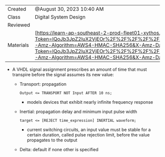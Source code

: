 

|   |   |
|---|---|
|Created|@August 30, 2023 10:40 AM|
|Class|Digital System Design|
|Reviewed||
|Materials|[https://learn-ap-southeast-2-prod-fleet01-xythos.content.blackboardcdn.com/5ddb108fe0c42/22404361?X-Blackboard-S3-Bucket=learn-ap-southeast-2-prod-fleet01-xythos&X-Blackboard-Expiration=1693375200000&X-Blackboard-Signature=sKi8gxBsVUe5DDtbcQE7gwDmrv1oveP7SWllc6WvLqA%3D&X-Blackboard-Client-Id=301603&X-Blackboard-S3-Region=ap-southeast-2&response-cache-control=private%2C%20max-age%3D21600&response-content-disposition=inline%3B%20filename%2A%3DUTF-8%27%27LECTURE06_DSD_2023_v3.pdf&response-content-type=application%2Fpdf&X-Amz-Security-Token=IQoJb3JpZ2luX2VjEOr%2F%2F%2F%2F%2F%2F%2F%2F%2F%2FwEaDmFwLXNvdXRoZWFzdC0yIkgwRgIhAPEg9yzLeKN%2FuHoVeVYghIKFiqXroU731GPGPHo4VdgbAiEAofXkJseHguE%2F2raKJ3A52lqMKhp5LApyw6gauvQbCWMqzAUIs%2F%2F%2F%2F%2F%2F%2F%2F%2F%2F%2FARAAGgw1NTY5MDM4NjEzNjEiDEw7nMiEudiwm0lcqCqgBcRn7nz0TKJN2s9ejUoSzqM7tVmDIr3KrU6h%2FJFPU1nGNWeCSS92itGNtGFZDXvw2xaj69RhWBanepQTCQizPBG9mw2m4FbOjcuux7bpXm9ixw4jR3VjdLhLVtwH1y7PoBKBHf0687xpHDM67z2%2F9Z0ub%2B1QNTgdkCyW%2FAOqisNKsUx%2FN9gGNQzW%2BMD45VzhT61ZGiRmUR7x3ErL5VoIcKe4iIacuxwazu6w%2Bxk5dmCHmbUTF7i%2B1v3%2FPNnnLOw5%2FDrn8Fg5Iub6ehzLy%2FTIYr4FQmLwLUi0Ki1TvR%2B9BJt1SoLJ%2FpxC%2FnQM6OulCXLUufwdJDBwMeK9zcUOzF7dOEVgFagG9SEf8JoWnQl58CrHB8DxVBViIdPqhTX%2FTqm7OCFyN832oRF2mCsAnRrhktyxgk1gshyDBytjeDeE3yhdcuNodpe6%2FjvI8N6h2CawgExHYiKBoT%2Fi1D2bWExypY068iUJVEjuXuVz%2FnO3x8I%2FZ51feGFAVTeV1RaqJxdmaY0fleAvFUJNb8w4%2F0L3v2wb%2Fd4i1yQNao8d5uKL6LO2QWuU%2BTppUyLSRI8PB7tle55v8YyebUtQYI7yVQlVcoIJdLcraPeXyFHYFV%2BxzPI3SFwFmdWO7kbpqK51qoRcFK3%2B3hDYB9uONFF5ppeDbINlGTZLXS1VfaXpGfBahwuOceSDMFzYd9rHLsWUUlmiekdD3PEVXye06EDBRjvkdxZ%2FK2GZSS6%2FSdp23b9kj9ELXDBU8ylvPGTDEu4yECD2v9eEvcsqz%2BfgZwisesVJZtPiOWVGlqMEHVwmVYImidK1GVb9VTt4%2B9rZ%2BKyURsYBA7Ye5S4cfkdGZEbChY6TtGw0Jw78Ch7n8f6xiDYE0IykcMbZOgnR9shCZWv%2FBytxLDCBvbqnBjqwAU9c3bB3rhxn0ZHp%2FlZmLCwDNdRaODWrZMizq3Sf9fpSZ7k2RLluJkUSIneU9qxw5TKs4zScTDnYEmjmtuKge%2FNqVMIawV527WxTyktzmHgBj7p9vZmXQBHqhrJ2cdpUIgnMffdi7GLnyJSchTNBZFrRimZzYgyA0k2VtJe%2FvPShO65qaS%2FyXu1q1xc%2Frj5tOw8%2Bqt1ozGv%2F1TDtn7jHWL9C0lF%2FCdZkIYesyVl4kvF6&X-Amz-Algorithm=AWS4-HMAC-SHA256&X-Amz-Date=20230830T000000Z&X-Amz-SignedHeaders=host&X-Amz-Expires=21600&X-Amz-Credential=ASIAYDKQORRYWFJHFVS3%2F20230830%2Fap-southeast-2%2Fs3%2Faws4_request&X-Amz-Signature=896bac22c5e78fea2152be7c8be40f9894e5a8d5100b1b4c8b71215698e2676b](https://learn-ap-southeast-2-prod-fleet01-xythos.content.blackboardcdn.com/5ddb108fe0c42/22404361?X-Blackboard-S3-Bucket=learn-ap-southeast-2-prod-fleet01-xythos&X-Blackboard-Expiration=1693375200000&X-Blackboard-Signature=sKi8gxBsVUe5DDtbcQE7gwDmrv1oveP7SWllc6WvLqA%3D&X-Blackboard-Client-Id=301603&X-Blackboard-S3-Region=ap-southeast-2&response-cache-control=private%2C%20max-age%3D21600&response-content-disposition=inline%3B%20filename%2A%3DUTF-8%27%27LECTURE06_DSD_2023_v3.pdf&response-content-type=application%2Fpdf&X-Amz-Security-Token=IQoJb3JpZ2luX2VjEOr%2F%2F%2F%2F%2F%2F%2F%2F%2F%2FwEaDmFwLXNvdXRoZWFzdC0yIkgwRgIhAPEg9yzLeKN%2FuHoVeVYghIKFiqXroU731GPGPHo4VdgbAiEAofXkJseHguE%2F2raKJ3A52lqMKhp5LApyw6gauvQbCWMqzAUIs%2F%2F%2F%2F%2F%2F%2F%2F%2F%2F%2FARAAGgw1NTY5MDM4NjEzNjEiDEw7nMiEudiwm0lcqCqgBcRn7nz0TKJN2s9ejUoSzqM7tVmDIr3KrU6h%2FJFPU1nGNWeCSS92itGNtGFZDXvw2xaj69RhWBanepQTCQizPBG9mw2m4FbOjcuux7bpXm9ixw4jR3VjdLhLVtwH1y7PoBKBHf0687xpHDM67z2%2F9Z0ub%2B1QNTgdkCyW%2FAOqisNKsUx%2FN9gGNQzW%2BMD45VzhT61ZGiRmUR7x3ErL5VoIcKe4iIacuxwazu6w%2Bxk5dmCHmbUTF7i%2B1v3%2FPNnnLOw5%2FDrn8Fg5Iub6ehzLy%2FTIYr4FQmLwLUi0Ki1TvR%2B9BJt1SoLJ%2FpxC%2FnQM6OulCXLUufwdJDBwMeK9zcUOzF7dOEVgFagG9SEf8JoWnQl58CrHB8DxVBViIdPqhTX%2FTqm7OCFyN832oRF2mCsAnRrhktyxgk1gshyDBytjeDeE3yhdcuNodpe6%2FjvI8N6h2CawgExHYiKBoT%2Fi1D2bWExypY068iUJVEjuXuVz%2FnO3x8I%2FZ51feGFAVTeV1RaqJxdmaY0fleAvFUJNb8w4%2F0L3v2wb%2Fd4i1yQNao8d5uKL6LO2QWuU%2BTppUyLSRI8PB7tle55v8YyebUtQYI7yVQlVcoIJdLcraPeXyFHYFV%2BxzPI3SFwFmdWO7kbpqK51qoRcFK3%2B3hDYB9uONFF5ppeDbINlGTZLXS1VfaXpGfBahwuOceSDMFzYd9rHLsWUUlmiekdD3PEVXye06EDBRjvkdxZ%2FK2GZSS6%2FSdp23b9kj9ELXDBU8ylvPGTDEu4yECD2v9eEvcsqz%2BfgZwisesVJZtPiOWVGlqMEHVwmVYImidK1GVb9VTt4%2B9rZ%2BKyURsYBA7Ye5S4cfkdGZEbChY6TtGw0Jw78Ch7n8f6xiDYE0IykcMbZOgnR9shCZWv%2FBytxLDCBvbqnBjqwAU9c3bB3rhxn0ZHp%2FlZmLCwDNdRaODWrZMizq3Sf9fpSZ7k2RLluJkUSIneU9qxw5TKs4zScTDnYEmjmtuKge%2FNqVMIawV527WxTyktzmHgBj7p9vZmXQBHqhrJ2cdpUIgnMffdi7GLnyJSchTNBZFrRimZzYgyA0k2VtJe%2FvPShO65qaS%2FyXu1q1xc%2Frj5tOw8%2Bqt1ozGv%2F1TDtn7jHWL9C0lF%2FCdZkIYesyVl4kvF6&X-Amz-Algorithm=AWS4-HMAC-SHA256&X-Amz-Date=20230830T000000Z&X-Amz-SignedHeaders=host&X-Amz-Expires=21600&X-Amz-Credential=ASIAYDKQORRYWFJHFVS3%2F20230830%2Fap-southeast-2%2Fs3%2Faws4_request&X-Amz-Signature=896bac22c5e78fea2152be7c8be40f9894e5a8d5100b1b4c8b71215698e2676b)|

- A VHDL signal assignment prescribes an amount of time that must transpire before the signal assumes its new value:
    
    - Transport: propagation
        
        ```
        Output <= TRANSPORT NOT Input AFTER 10 ns;
        ```
        
        - models devices that exhibit nearly infinite frequency response
    
    - Inertial: propagation delay and minimum input pulse width
        
        ```
        target <= [REJECT time_expression] INERTIAL waveform;
        ```
        
        - current switching circuits, an input value must be stable for a certain duration, called pulse rejection limit, before the value propagates to the output
    
    - Delta: default if none other is specified